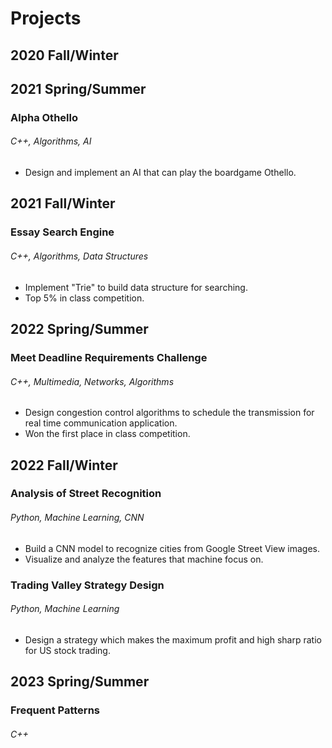 # Projects

## 2020 Fall/Winter

## 2021 Spring/Summer
### Alpha Othello
###### C++, Algorithms, AI
* Design and implement an AI that can play the boardgame Othello.

## 2021 Fall/Winter
### Essay Search Engine
###### C++, Algorithms, Data Structures
* Implement "Trie" to build data structure for searching.
* Top 5% in class competition.

## 2022 Spring/Summer
### Meet Deadline Requirements Challenge
###### C++, Multimedia, Networks, Algorithms
* Design congestion control algorithms to schedule the transmission for real time communication application.
* Won the first place in class competition.

## 2022 Fall/Winter
### Analysis of Street Recognition
###### Python, Machine Learning, CNN
* Build a CNN model to recognize cities from Google Street View images.
* Visualize and analyze the features that machine focus on.

### Trading Valley Strategy Design
###### Python, Machine Learning
* Design a strategy which makes the maximum profit and high sharp ratio for US stock trading.

## 2023 Spring/Summer
### Frequent Patterns
###### C++

